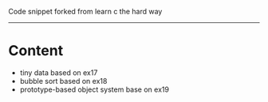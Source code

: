Code snippet forked from learn c the hard way

----

# Content

+ tiny data based on ex17
+ bubble sort based on ex18
+ prototype-based object system base on ex19
